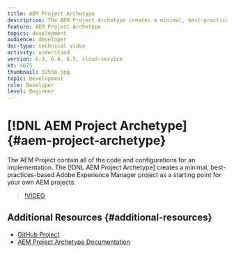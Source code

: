 ```yaml
---
title: AEM Project Archetype
description: The AEM Project Archetype creates a minimal, best-practices-based Adobe Experience Manager project as a starting point for your own AEM projects. 
feature: AEM Project Archetype
topics: development
audience: developer
doc-type: technical video
activity: understand
version: 6.3, 6.4, 6.5, cloud-service
kt: 4675
thumbnail: 32550.jpg
topic: Development
role: Developer
level: Beginner
---
```


# [!DNL AEM Project Archetype] {#aem-project-archetype}

The AEM Project contain all of the code and configurations for an implementation. The [!DNL AEM Project Archetype] creates a minimal, best-practices-based Adobe Experience Manager project as a starting point for your own AEM projects.

>[!VIDEO](https://video.tv.adobe.com/v/32550/?quality=12&learn=on)

## Additional Resources {#additional-resources}

* [GitHub Project](https://github.com/adobe/aem-project-archetype)
* [AEM Project Archetype Documentation](https://docs.adobe.com/content/help/en/experience-manager-core-components/using/developing/archetype/overview.html)
